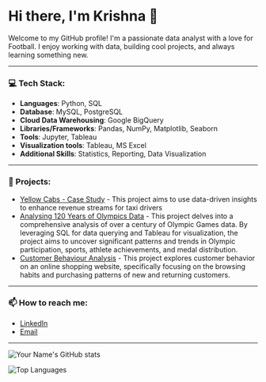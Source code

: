 # Hi there, I'm Krishna 👋

Welcome to my GitHub profile! I'm a passionate data analyst with a love for Football. I enjoy working with data, building cool projects, and always learning something new.

---

### 💻 Tech Stack:
- **Languages**: Python, SQL
- **Database**: MySQL, PostgreSQL
- **Cloud Data Warehousing**: Google BigQuery 
- **Libraries/Frameworks**: Pandas, NumPy, Matplotlib, Seaborn
- **Tools**: Jupyter, Tableau
- **Visualization tools**: Tableau, MS Excel
- **Additional Skills**: Statistics, Reporting, Data Visualization 
---

### 🚀 Projects:
- [Yellow Cabs - Case Study](https://github.com/AKrishnaMurthy99/Maximizing-Revenue---Yellow-Cabs) - This project aims to use data-driven insights to enhance revenue streams for taxi drivers
- [Analysing 120 Years of Olympics Data](https://github.com/AKrishnaMurthy99/120-Years-of-Olympics-Data) - This project delves into a comprehensive analysis of over a century of Olympic Games data. By leveraging SQL for data querying and Tableau for visualization, the project aims to uncover significant patterns and trends in Olympic participation, sports, athlete achievements, and medal distribution.
- [Customer Behaviour Analysis](https://github.com/AKrishnaMurthy99/Customer-Behavior-Analysis) - This project explores customer behavior on an online shopping website, specifically focusing on the browsing habits and purchasing patterns of new and returning customers. 

---

### 📫 How to reach me:
- [LinkedIn](https://www.linkedin.com/in/krishna-murthy-a-311a021b5/)
- [Email](mailto:akm4057@gmail.com)

---

![Your Name's GitHub stats](https://github-readme-stats.vercel.app/api?username=AKrishnaMurthy99&show_icons=true&theme=radical)

![Top Languages](https://github-readme-stats.vercel.app/api/top-langs/?username=AKrishnaMurthy99&layout=compact&theme=radical)



